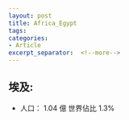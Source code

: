 ```yaml
---
layout: post
title: Africa_Egypt
tags: 
categories:
- Article
excerpt_separator:  <!--more-->
---
```

## 埃及:
- 人口： 1.04 億 世界佔比 1.3%